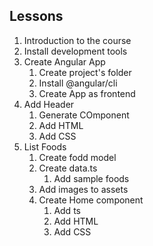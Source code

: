 ## Lessons
1. Introduction to the course
2. Install development tools
3. Create Angular App
    1. Create project's folder
    2. Install @angular/cli
    3. Create App as frontend
4. Add Header 
    1. Generate COmponent
    2. Add HTML
    3. Add CSS
5. List Foods
    1. Create fodd model
    2. Create data.ts
        1. Add sample foods
    3. Add images to assets
    4. Create Home component
        1. Add ts
        2. Add HTML
        3. Add CSS